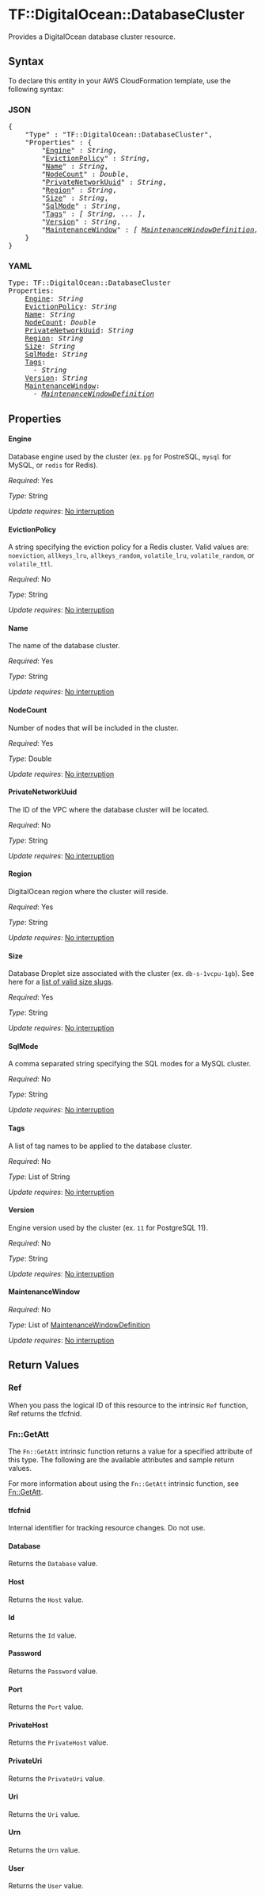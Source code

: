 # TF::DigitalOcean::DatabaseCluster

Provides a DigitalOcean database cluster resource.

## Syntax

To declare this entity in your AWS CloudFormation template, use the following syntax:

### JSON

<pre>
{
    "Type" : "TF::DigitalOcean::DatabaseCluster",
    "Properties" : {
        "<a href="#engine" title="Engine">Engine</a>" : <i>String</i>,
        "<a href="#evictionpolicy" title="EvictionPolicy">EvictionPolicy</a>" : <i>String</i>,
        "<a href="#name" title="Name">Name</a>" : <i>String</i>,
        "<a href="#nodecount" title="NodeCount">NodeCount</a>" : <i>Double</i>,
        "<a href="#privatenetworkuuid" title="PrivateNetworkUuid">PrivateNetworkUuid</a>" : <i>String</i>,
        "<a href="#region" title="Region">Region</a>" : <i>String</i>,
        "<a href="#size" title="Size">Size</a>" : <i>String</i>,
        "<a href="#sqlmode" title="SqlMode">SqlMode</a>" : <i>String</i>,
        "<a href="#tags" title="Tags">Tags</a>" : <i>[ String, ... ]</i>,
        "<a href="#version" title="Version">Version</a>" : <i>String</i>,
        "<a href="#maintenancewindow" title="MaintenanceWindow">MaintenanceWindow</a>" : <i>[ <a href="maintenancewindowdefinition.md">MaintenanceWindowDefinition</a>, ... ]</i>
    }
}
</pre>

### YAML

<pre>
Type: TF::DigitalOcean::DatabaseCluster
Properties:
    <a href="#engine" title="Engine">Engine</a>: <i>String</i>
    <a href="#evictionpolicy" title="EvictionPolicy">EvictionPolicy</a>: <i>String</i>
    <a href="#name" title="Name">Name</a>: <i>String</i>
    <a href="#nodecount" title="NodeCount">NodeCount</a>: <i>Double</i>
    <a href="#privatenetworkuuid" title="PrivateNetworkUuid">PrivateNetworkUuid</a>: <i>String</i>
    <a href="#region" title="Region">Region</a>: <i>String</i>
    <a href="#size" title="Size">Size</a>: <i>String</i>
    <a href="#sqlmode" title="SqlMode">SqlMode</a>: <i>String</i>
    <a href="#tags" title="Tags">Tags</a>: <i>
      - String</i>
    <a href="#version" title="Version">Version</a>: <i>String</i>
    <a href="#maintenancewindow" title="MaintenanceWindow">MaintenanceWindow</a>: <i>
      - <a href="maintenancewindowdefinition.md">MaintenanceWindowDefinition</a></i>
</pre>

## Properties

#### Engine

Database engine used by the cluster (ex. `pg` for PostreSQL, `mysql` for MySQL, or `redis` for Redis).

_Required_: Yes

_Type_: String

_Update requires_: [No interruption](https://docs.aws.amazon.com/AWSCloudFormation/latest/UserGuide/using-cfn-updating-stacks-update-behaviors.html#update-no-interrupt)

#### EvictionPolicy

A string specifying the eviction policy for a Redis cluster. Valid values are: `noeviction`, `allkeys_lru`, `allkeys_random`, `volatile_lru`, `volatile_random`, or `volatile_ttl`.

_Required_: No

_Type_: String

_Update requires_: [No interruption](https://docs.aws.amazon.com/AWSCloudFormation/latest/UserGuide/using-cfn-updating-stacks-update-behaviors.html#update-no-interrupt)

#### Name

The name of the database cluster.

_Required_: Yes

_Type_: String

_Update requires_: [No interruption](https://docs.aws.amazon.com/AWSCloudFormation/latest/UserGuide/using-cfn-updating-stacks-update-behaviors.html#update-no-interrupt)

#### NodeCount

Number of nodes that will be included in the cluster.

_Required_: Yes

_Type_: Double

_Update requires_: [No interruption](https://docs.aws.amazon.com/AWSCloudFormation/latest/UserGuide/using-cfn-updating-stacks-update-behaviors.html#update-no-interrupt)

#### PrivateNetworkUuid

The ID of the VPC where the database cluster will be located.

_Required_: No

_Type_: String

_Update requires_: [No interruption](https://docs.aws.amazon.com/AWSCloudFormation/latest/UserGuide/using-cfn-updating-stacks-update-behaviors.html#update-no-interrupt)

#### Region

DigitalOcean region where the cluster will reside.

_Required_: Yes

_Type_: String

_Update requires_: [No interruption](https://docs.aws.amazon.com/AWSCloudFormation/latest/UserGuide/using-cfn-updating-stacks-update-behaviors.html#update-no-interrupt)

#### Size

Database Droplet size associated with the cluster (ex. `db-s-1vcpu-1gb`). See here for a [list of valid size slugs](https://developers.digitalocean.com/documentation/v2/#databases).

_Required_: Yes

_Type_: String

_Update requires_: [No interruption](https://docs.aws.amazon.com/AWSCloudFormation/latest/UserGuide/using-cfn-updating-stacks-update-behaviors.html#update-no-interrupt)

#### SqlMode

A comma separated string specifying the  SQL modes for a MySQL cluster.

_Required_: No

_Type_: String

_Update requires_: [No interruption](https://docs.aws.amazon.com/AWSCloudFormation/latest/UserGuide/using-cfn-updating-stacks-update-behaviors.html#update-no-interrupt)

#### Tags

A list of tag names to be applied to the database cluster.

_Required_: No

_Type_: List of String

_Update requires_: [No interruption](https://docs.aws.amazon.com/AWSCloudFormation/latest/UserGuide/using-cfn-updating-stacks-update-behaviors.html#update-no-interrupt)

#### Version

Engine version used by the cluster (ex. `11` for PostgreSQL 11).

_Required_: No

_Type_: String

_Update requires_: [No interruption](https://docs.aws.amazon.com/AWSCloudFormation/latest/UserGuide/using-cfn-updating-stacks-update-behaviors.html#update-no-interrupt)

#### MaintenanceWindow

_Required_: No

_Type_: List of <a href="maintenancewindowdefinition.md">MaintenanceWindowDefinition</a>

_Update requires_: [No interruption](https://docs.aws.amazon.com/AWSCloudFormation/latest/UserGuide/using-cfn-updating-stacks-update-behaviors.html#update-no-interrupt)

## Return Values

### Ref

When you pass the logical ID of this resource to the intrinsic `Ref` function, Ref returns the tfcfnid.

### Fn::GetAtt

The `Fn::GetAtt` intrinsic function returns a value for a specified attribute of this type. The following are the available attributes and sample return values.

For more information about using the `Fn::GetAtt` intrinsic function, see [Fn::GetAtt](https://docs.aws.amazon.com/AWSCloudFormation/latest/UserGuide/intrinsic-function-reference-getatt.html).

#### tfcfnid

Internal identifier for tracking resource changes. Do not use.

#### Database

Returns the <code>Database</code> value.

#### Host

Returns the <code>Host</code> value.

#### Id

Returns the <code>Id</code> value.

#### Password

Returns the <code>Password</code> value.

#### Port

Returns the <code>Port</code> value.

#### PrivateHost

Returns the <code>PrivateHost</code> value.

#### PrivateUri

Returns the <code>PrivateUri</code> value.

#### Uri

Returns the <code>Uri</code> value.

#### Urn

Returns the <code>Urn</code> value.

#### User

Returns the <code>User</code> value.

